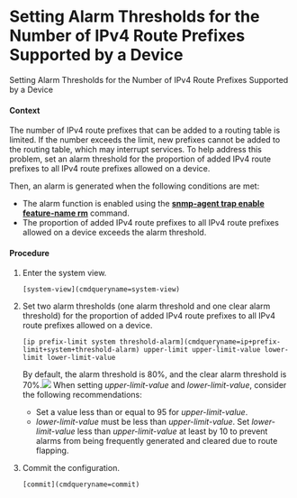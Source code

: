Setting Alarm Thresholds for the Number of IPv4 Route Prefixes Supported by a Device
====================================================================================

Setting Alarm Thresholds for the Number of IPv4 Route Prefixes Supported by a Device

#### Context

The number of IPv4 route prefixes that can be added to a routing table is limited. If the number exceeds the limit, new prefixes cannot be added to the routing table, which may interrupt services. To help address this problem, set an alarm threshold for the proportion of added IPv4 route prefixes to all IPv4 route prefixes allowed on a device.

Then, an alarm is generated when the following conditions are met:

* The alarm function is enabled using the [**snmp-agent trap enable feature-name rm**](cmdqueryname=snmp-agent+trap+enable+feature-name+rm) command.
* The proportion of added IPv4 route prefixes to all IPv4 route prefixes allowed on a device exceeds the alarm threshold.

#### Procedure

1. Enter the system view.
   
   
   ```
   [system-view](cmdqueryname=system-view)
   ```
2. Set two alarm thresholds (one alarm threshold and one clear alarm threshold) for the proportion of added IPv4 route prefixes to all IPv4 route prefixes allowed on a device.
   
   
   ```
   [ip prefix-limit system threshold-alarm](cmdqueryname=ip+prefix-limit+system+threshold-alarm) upper-limit upper-limit-value lower-limit lower-limit-value
   ```
   
   
   By default, the alarm threshold is 80%, and the clear alarm threshold is 70%.![](public_sys-resources/note_3.0-en-us.png) When setting *upper-limit-value* and *lower-limit-value*, consider the following recommendations:
   * Set a value less than or equal to 95 for *upper-limit-value*.
   * *lower-limit-value* must be less than *upper-limit-value*. Set *lower-limit-value* less than *upper-limit-value* at least by 10 to prevent alarms from being frequently generated and cleared due to route flapping.
3. Commit the configuration.
   
   
   ```
   [commit](cmdqueryname=commit)
   ```